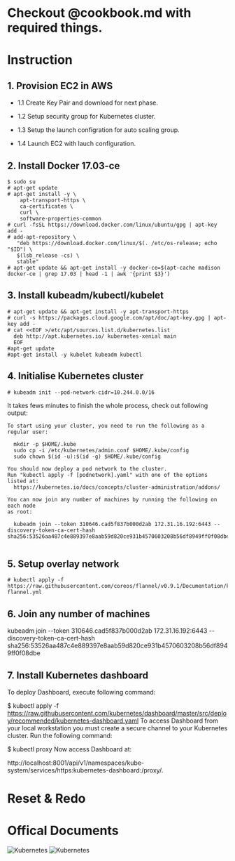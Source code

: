 
# Checkout @cookbook.md with required things.


# Instruction

## 1. Provision EC2 in AWS
  
  - 1.1 Create Key Pair and download for next phase.
  
  - 1.2 Setup security group for Kubernetes cluster.
  
  - 1.3 Setup the launch configration for auto scaling group. 
  
  - 1.4 Launch EC2 with lauch configuration.


## 2. Install Docker 17.03-ce


```
$ sudo su
# apt-get update
# apt-get install -y \
    apt-transport-https \
    ca-certificates \
    curl \
    software-properties-common
# curl -fsSL https://download.docker.com/linux/ubuntu/gpg | apt-key add -
# add-apt-repository \
   "deb https://download.docker.com/linux/$(. /etc/os-release; echo "$ID") \
   $(lsb_release -cs) \
   stable"
# apt-get update && apt-get install -y docker-ce=$(apt-cache madison docker-ce | grep 17.03 | head -1 | awk '{print $3}')

```



## 3. Install kubeadm/kubectl/kubelet

```
# apt-get update && apt-get install -y apt-transport-https
# curl -s https://packages.cloud.google.com/apt/doc/apt-key.gpg | apt-key add -
# cat <<EOF >/etc/apt/sources.list.d/kubernetes.list
  deb http://apt.kubernetes.io/ kubernetes-xenial main
  EOF
#apt-get update
#apt-get install -y kubelet kubeadm kubectl

```

## 4. Initialise Kubernetes cluster 

```
# kubeadm init --pod-network-cidr=10.244.0.0/16
```

It takes fews minutes to finish the whole process, check out following output:

```
To start using your cluster, you need to run the following as a regular user:

  mkdir -p $HOME/.kube
  sudo cp -i /etc/kubernetes/admin.conf $HOME/.kube/config
  sudo chown $(id -u):$(id -g) $HOME/.kube/config

You should now deploy a pod network to the cluster.
Run "kubectl apply -f [podnetwork].yaml" with one of the options listed at:
  https://kubernetes.io/docs/concepts/cluster-administration/addons/

You can now join any number of machines by running the following on each node
as root:

  kubeadm join --token 310646.cad5f837b000d2ab 172.31.16.192:6443 --discovery-token-ca-cert-hash sha256:53526aa487c4e889397e8aab59d820ce931b4570603208b56df8949ff0f08dbe


```

## 5. Setup overlay network

```
# kubectl apply -f https://raw.githubusercontent.com/coreos/flannel/v0.9.1/Documentation/kube-flannel.yml

```


## 6. Join any number of machines

  kubeadm join --token 310646.cad5f837b000d2ab 172.31.16.192:6443 --discovery-token-ca-cert-hash sha256:53526aa487c4e889397e8aab59d820ce931b4570603208b56df8949ff0f08dbe


## 7. Install Kubernetes dashboard
To deploy Dashboard, execute following command:

$ kubectl apply -f https://raw.githubusercontent.com/kubernetes/dashboard/master/src/deploy/recommended/kubernetes-dashboard.yaml
To access Dashboard from your local workstation you must create a secure channel to your Kubernetes cluster. Run the following command:

$ kubectl proxy
Now access Dashboard at:

http://localhost:8001/api/v1/namespaces/kube-system/services/https:kubernetes-dashboard:/proxy/.



# Reset & Redo

# Offical Documents
<p>
<img title="Kubernetes" src="https://kubernetes.io/images/favicon.png" style="max-width:30%;">
<img title="Kubernetes" src="https://d33wubrfki0l68.cloudfront.net/e298a92e2454520dddefc3b4df28ad68f9b91c6f/70d52/images/docs/pre-ccm-arch.png" style="max-width:100%;">
</p>
